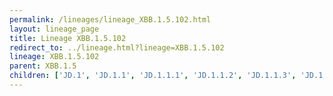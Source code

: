 ```yaml
---
permalink: /lineages/lineage_XBB.1.5.102.html
layout: lineage_page
title: Lineage XBB.1.5.102
redirect_to: ../lineage.html?lineage=XBB.1.5.102
lineage: XBB.1.5.102
parent: XBB.1.5
children: ['JD.1', 'JD.1.1', 'JD.1.1.1', 'JD.1.1.2', 'JD.1.1.3', 'JD.1.1.4', 'JD.1.1.5', 'JD.1.1.6', 'JD.1.1.7', 'JD.1.1.8', 'JD.1.2', 'JD.1.2.1', 'JD.1.2.2', 'JD.2', 'JD.2.1', 'KK.1', 'KK.2', 'XBB.1.5.102']
---
```

